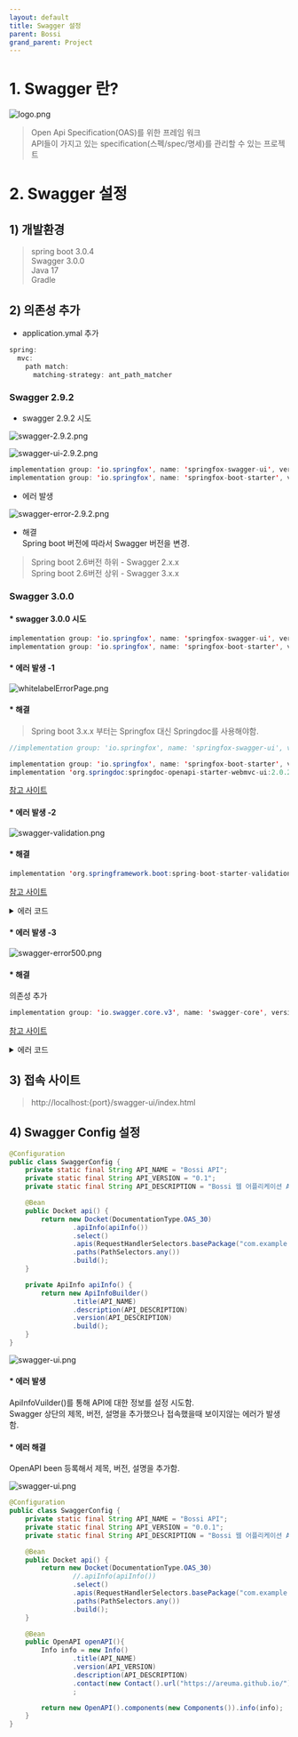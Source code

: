 ```yaml
---
layout: default
title: Swagger 설정
parent: Bossi
grand_parent: Project
---
```


# 1. Swagger 란?

 ![logo.png](/assets/images/Project/Bossi/swagger/swagger-logo.png)
 
 
> Open Api Specification(OAS)를 위한 프레임 워크  
> API들이 가지고 있는 specification(스펙/spec/명세)를 관리할 수 있는 프로젝트
  
  
# 2. Swagger 설정
    
## 1) 개발환경    
> spring boot  3.0.4  
> Swagger 3.0.0  
> Java 17  
> Gradle
  
  
## 2) 의존성 추가 
  
* application.ymal 추가 
   
```java
spring:
  mvc:
    path match:
      matching-strategy: ant_path_matcher
```    
    

### Swagger 2.9.2  

* swagger 2.9.2 시도 

![swagger-2.9.2.png](/assets/images/Project/Bossi/swagger/swagger-2.9.2.png)
     
![swagger-ui-2.9.2.png](/assets/images/Project/Bossi/swagger/swagger-ui-2.9.2.png)
      
    
    

```java
implementation group: 'io.springfox', name: 'springfox-swagger-ui', version: '2.9.4'
implementation group: 'io.springfox', name: 'springfox-boot-starter', version: '2.9.4'
```

* 에러 발생  

![swagger-error-2.9.2.png](/assets/images/Project/Bossi/swagger/swagger-error-2.9.2.png)
    
* 해결  
Spring boot 버전에 따라서 Swagger 버전을 변경. 
    

> Spring boot 2.6버전 하위 - Swagger 2.x.x  
> Spring boot 2.6버전 상위 - Swagger 3.x.x  
    

### Swagger 3.0.0

#### * swagger 3.0.0 시도  
```java
implementation group: 'io.springfox', name: 'springfox-swagger-ui', version: '3.0.0'
implementation group: 'io.springfox', name: 'springfox-boot-starter', version: '3.0.0'
```
  
  
#### * 에러 발생 -1   
![whitelabelErrorPage.png](/assets/images/Project/Bossi/swagger/whitelabelErrorPage.png)


#### * 해결 
> Spring boot 3.x.x 부터는 Springfox 대신 Springdoc를 사용해야함. 

```java
//implementation group: 'io.springfox', name: 'springfox-swagger-ui', version: '3.0.0' -> swagger 3.0 이상은 사용x

implementation group: 'io.springfox', name: 'springfox-boot-starter', version: '3.0.0'  
implementation 'org.springdoc:springdoc-openapi-starter-webmvc-ui:2.0.2'
``` 
[참고 사이트](https://velog.io/@layl__a/Spring-Boot-3.x-%EB%B2%84%EC%A0%84-%EC%9D%B4%ED%9B%84%EC%97%90%EC%84%9C-Swagger-%EC%82%AC%EC%9A%A9%ED%95%98%EB%8A%94)  


#### * 에러 발생 -2  
  
![swagger-validation.png](/assets/images/Project/Bossi/swagger/swagger-validation.png)

#### * 해결 

```java
implementation 'org.springframework.boot:spring-boot-starter-validation'
```   
[참고 사이트](https://stackoverflow.com/questions/36329001/unable-to-create-a-configuration-because-no-bean-validation-provider-could-be-f)  


<details>  

<summary>에러 코드</summary> 
  

jakarta.validation.NoProviderFoundException: Unable to create a Configuration, because no Jakarta Bean Validation provider could be found. Add a provider like Hibernate Validator (RI) to your classpath.
at jakarta.validation.Validation$GenericBootstrapImpl.configure(Validation.java:291) ~[jakarta.validation-api-3.0.2.jar:na]
at jakarta.validation.Validation.buildDefaultValidatorFactory(Validation.java:103) ~[jakarta.validation-api-3.0.2.jar:na]
at org.hibernate.cfg.beanvalidation.TypeSafeActivator.getValidatorFactory(TypeSafeActivator.java:479) ~[hibernate-core-6.1.7.Final.jar:6.1.7.Final]
at org.hibernate.cfg.beanvalidation.TypeSafeActivator.activate(TypeSafeActivator.java:82) ~[hibernate-core-6.1.7.Final.jar:6.1.7.Final]
at java.base/jdk.internal.reflect.DirectMethodHandleAccessor.invoke(DirectMethodHandleAccessor.java:104) ~[na:na]
at java.base/java.lang.reflect.Method.invoke(Method.java:577) ~[na:na]
at org.hibernate.cfg.beanvalidation.BeanValidationIntegrator.integrate(BeanValidationIntegrator.java:137) ~[hibernate-core-6.1.7.Final.jar:6.1.7.Final]
at org.hibernate.internal.SessionFactoryImpl.<init>(SessionFactoryImpl.java:287) ~[hibernate-core-6.1.7.Final.jar:6.1.7.Final]
at org.hibernate.boot.internal.SessionFactoryBuilderImpl.build(SessionFactoryBuilderImpl.java:415) ~[hibernate-core-6.1.7.Final.jar:6.1.7.Final]
at org.hibernate.jpa.boot.internal.EntityManagerFactoryBuilderImpl.build(EntityManagerFactoryBuilderImpl.java:1423) ~[hibernate-core-6.1.7.Final.jar:6.1.7.Final]
at org.springframework.orm.jpa.vendor.SpringHibernateJpaPersistenceProvider.createContainerEntityManagerFactory(SpringHibernateJpaPersistenceProvider.java:66) ~[spring-orm-6.0.6.jar:6.0.6]
at org.springframework.orm.jpa.LocalContainerEntityManagerFactoryBean.createNativeEntityManagerFactory(LocalContainerEntityManagerFactoryBean.java:376) ~[spring-orm-6.0.6.jar:6.0.6]
at org.springframework.orm.jpa.AbstractEntityManagerFactoryBean.buildNativeEntityManagerFactory(AbstractEntityManagerFactoryBean.java:409) ~[spring-orm-6.0.6.jar:6.0.6]
at org.springframework.orm.jpa.AbstractEntityManagerFactoryBean.afterPropertiesSet(AbstractEntityManagerFactoryBean.java:396) ~[spring-orm-6.0.6.jar:6.0.6]
at org.springframework.orm.jpa.LocalContainerEntityManagerFactoryBean.afterPropertiesSet(LocalContainerEntityManagerFactoryBean.java:352) ~[spring-orm-6.0.6.jar:6.0.6]
at org.springframework.beans.factory.support.AbstractAutowireCapableBeanFactory.invokeInitMethods(AbstractAutowireCapableBeanFactory.java:1808) ~[spring-beans-6.0.6.jar:6.0.6]
at org.springframework.beans.factory.support.AbstractAutowireCapableBeanFactory.initializeBean(AbstractAutowireCapableBeanFactory.java:1758) ~[spring-beans-6.0.6.jar:6.0.6]
at org.springframework.beans.factory.support.AbstractAutowireCapableBeanFactory.doCreateBean(AbstractAutowireCapableBeanFactory.java:599) ~[spring-beans-6.0.6.jar:6.0.6]
at org.springframework.beans.factory.support.AbstractAutowireCapableBeanFactory.createBean(AbstractAutowireCapableBeanFactory.java:521) ~[spring-beans-6.0.6.jar:6.0.6]
at org.springframework.beans.factory.support.AbstractBeanFactory.lambda$doGetBean$0(AbstractBeanFactory.java:326) ~[spring-beans-6.0.6.jar:6.0.6]
at org.springframework.beans.factory.support.DefaultSingletonBeanRegistry.getSingleton(DefaultSingletonBeanRegistry.java:234) ~[spring-beans-6.0.6.jar:6.0.6]
at org.springframework.beans.factory.support.AbstractBeanFactory.doGetBean(AbstractBeanFactory.java:324) ~[spring-beans-6.0.6.jar:6.0.6]
at org.springframework.beans.factory.support.AbstractBeanFactory.getBean(AbstractBeanFactory.java:200) ~[spring-beans-6.0.6.jar:6.0.6]
at org.springframework.context.support.AbstractApplicationContext.getBean(AbstractApplicationContext.java:1132) ~[spring-context-6.0.6.jar:6.0.6]
at org.springframework.context.support.AbstractApplicationContext.finishBeanFactoryInitialization(AbstractApplicationContext.java:907) ~[spring-context-6.0.6.jar:6.0.6]
at org.springframework.context.support.AbstractApplicationContext.refresh(AbstractApplicationContext.java:584) ~[spring-context-6.0.6.jar:6.0.6]
at org.springframework.boot.web.servlet.context.ServletWebServerApplicationContext.refresh(ServletWebServerApplicationContext.java:146) ~[spring-boot-3.0.4.jar:3.0.4]
at org.springframework.boot.SpringApplication.refresh(SpringApplication.java:732) ~[spring-boot-3.0.4.jar:3.0.4]
at org.springframework.boot.SpringApplication.refreshContext(SpringApplication.java:434) ~[spring-boot-3.0.4.jar:3.0.4]
at org.springframework.boot.SpringApplication.run(SpringApplication.java:310) ~[spring-boot-3.0.4.jar:3.0.4]
at org.springframework.boot.SpringApplication.run(SpringApplication.java:1304) ~[spring-boot-3.0.4.jar:3.0.4]
at org.springframework.boot.SpringApplication.run(SpringApplication.java:1293) ~[spring-boot-3.0.4.jar:3.0.4]
at com.example.bossi.BossiApplication.main(BossiApplication.java:11) ~[main/:na]
  
</details>   


#### * 에러 발생 -3  
    
![swagger-error500.png](/assets/images/Project/Bossi/swagger/swagger-error500.png)


#### * 해결
의존성 추가
```java
implementation group: 'io.swagger.core.v3', name: 'swagger-core', version: '2.2.8'
```
    
[참고 사이트](https://stackoverflow.com/questions/75732794/spring-boot-3-and-swagger-ui-java-lang-nosuchmethoderror-io-swagger-v3-oas-ann)

<details>  

<summary>에러 코드</summary>   
  

java.lang.NoSuchMethodError: 'boolean io.swagger.v3.oas.models.media.Schema.getExampleSetFlag()'
at io.swagger.v3.core.jackson.SchemaSerializer.serialize(SchemaSerializer.java:35) ~[swagger-core-jakarta-2.2.7.jar:2.2.7]
at io.swagger.v3.core.jackson.SchemaSerializer.serialize(SchemaSerializer.java:13) ~[swagger-core-jakarta-2.2.7.jar:2.2.7]
at com.fasterxml.jackson.databind.ser.DefaultSerializerProvider._serialize(DefaultSerializerProvider.java:480) ~[jackson-databind-2.14.2.jar:2.14.2]
at com.fasterxml.jackson.databind.ser.DefaultSerializerProvider.serializeValue(DefaultSerializerProvider.java:319) ~[jackson-databind-2.14.2.jar:2.14.2]
at com.fasterxml.jackson.databind.ObjectWriter$Prefetch.serialize(ObjectWriter.java:1572) ~[jackson-databind-2.14.2.jar:2.14.2]
at com.fasterxml.jackson.databind.ObjectWriter._writeValueAndClose(ObjectWriter.java:1273) ~[jackson-databind-2.14.2.jar:2.14.2]
at com.fasterxml.jackson.databind.ObjectWriter.writeValueAsString(ObjectWriter.java:1140) ~[jackson-databind-2.14.2.jar:2.14.2]
at io.swagger.v3.core.util.Json.pretty(Json.java:24) ~[swagger-core-jakarta-2.2.7.jar:2.2.7]
at io.swagger.v3.core.jackson.ModelResolver.clone(ModelResolver.java:937) ~[swagger-core-jakarta-2.2.7.jar:2.2.7]
at io.swagger.v3.core.jackson.ModelResolver.resolve(ModelResolver.java:656) ~[swagger-core-jakarta-2.2.7.jar:2.2.7]
at org.springdoc.core.converters.AdditionalModelsConverter.resolve(AdditionalModelsConverter.java:155) ~[springdoc-openapi-starter-common-2.0.2.jar:2.0.2]
at org.springdoc.core.converters.FileSupportConverter.resolve(FileSupportConverter.java:69) ~[springdoc-openapi-starter-common-2.0.2.jar:2.0.2]
at org.springdoc.core.converters.ResponseSupportConverter.resolve(ResponseSupportConverter.java:79) ~[springdoc-openapi-starter-common-2.0.2.jar:2.0.2]
at org.springdoc.core.converters.SchemaPropertyDeprecatingConverter.resolve(SchemaPropertyDeprecatingConverter.java:92) ~[springdoc-openapi-starter-common-2.0.2.jar:2.0.2]
at org.springdoc.core.converters.PolymorphicModelConverter.resolve(PolymorphicModelConverter.java:77) ~[springdoc-openapi-starter-common-2.0.2.jar:2.0.2]
at org.springdoc.core.converters.PageableOpenAPIConverter.resolve(PageableOpenAPIConverter.java:93) ~[springdoc-openapi-starter-common-2.0.2.jar:2.0.2]
at org.springdoc.core.converters.SortOpenAPIConverter.resolve(SortOpenAPIConverter.java:83) ~[springdoc-openapi-starter-common-2.0.2.jar:2.0.2]
at io.swagger.v3.core.converter.ModelConverterContextImpl.resolve(ModelConverterContextImpl.java:97) ~[swagger-core-jakarta-2.2.7.jar:2.2.7]
at io.swagger.v3.core.converter.ModelConverters.resolveAsResolvedSchema(ModelConverters.java:110) ~[swagger-core-jakarta-2.2.7.jar:2.2.7]
at org.springdoc.core.utils.SpringDocAnnotationsUtils.extractSchema(SpringDocAnnotationsUtils.java:122) ~[springdoc-openapi-starter-common-2.0.2.jar:2.0.2]
at org.springdoc.core.service.GenericParameterService.calculateSchema(GenericParameterService.java:373) ~[springdoc-openapi-starter-common-2.0.2.jar:2.0.2]
at org.springdoc.core.service.RequestBodyService.buildRequestBody(RequestBodyService.java:281) ~[springdoc-openapi-starter-common-2.0.2.jar:2.0.2]
at org.springdoc.core.service.RequestBodyService.calculateRequestBodyInfo(RequestBodyService.java:257) ~[springdoc-openapi-starter-common-2.0.2.jar:2.0.2]
at org.springdoc.core.service.AbstractRequestService.build(AbstractRequestService.java:343) ~[springdoc-openapi-starter-common-2.0.2.jar:2.0.2]
at org.springdoc.api.AbstractOpenApiResource.calculatePath(AbstractOpenApiResource.java:504) ~[springdoc-openapi-starter-common-2.0.2.jar:2.0.2]
at org.springdoc.api.AbstractOpenApiResource.calculatePath(AbstractOpenApiResource.java:664) ~[springdoc-openapi-starter-common-2.0.2.jar:2.0.2]
at org.springdoc.webmvc.api.OpenApiResource.lambda$calculatePath$11(OpenApiResource.java:235) ~[springdoc-openapi-starter-webmvc-api-2.0.2.jar:2.0.2]
at java.base/java.util.Optional.ifPresent(Optional.java:178) ~[na:na]
at org.springdoc.webmvc.api.OpenApiResource.calculatePath(OpenApiResource.java:216) ~[springdoc-openapi-starter-webmvc-api-2.0.2.jar:2.0.2]
at org.springdoc.webmvc.api.OpenApiResource.lambda$getPaths$2(OpenApiResource.java:186) ~[springdoc-openapi-starter-webmvc-api-2.0.2.jar:2.0.2]
at java.base/java.util.Optional.ifPresent(Optional.java:178) ~[na:na]
at org.springdoc.webmvc.api.OpenApiResource.getPaths(OpenApiResource.java:165) ~[springdoc-openapi-starter-webmvc-api-2.0.2.jar:2.0.2]
at org.springdoc.api.AbstractOpenApiResource.getOpenApi(AbstractOpenApiResource.java:366) ~[springdoc-openapi-starter-common-2.0.2.jar:2.0.2]
at org.springdoc.webmvc.api.OpenApiResource.openapiJson(OpenApiResource.java:140) ~[springdoc-openapi-starter-webmvc-api-2.0.2.jar:2.0.2]
at org.springdoc.webmvc.api.OpenApiWebMvcResource.openapiJson(OpenApiWebMvcResource.java:117) ~[springdoc-openapi-starter-webmvc-api-2.0.2.jar:2.0.2]
at java.base/jdk.internal.reflect.DirectMethodHandleAccessor.invoke(DirectMethodHandleAccessor.java:104) ~[na:na]
at java.base/java.lang.reflect.Method.invoke(Method.java:577) ~[na:na]
at org.springframework.web.method.support.InvocableHandlerMethod.doInvoke(InvocableHandlerMethod.java:207) ~[spring-web-6.0.6.jar:6.0.6]
at org.springframework.web.method.support.InvocableHandlerMethod.invokeForRequest(InvocableHandlerMethod.java:152) ~[spring-web-6.0.6.jar:6.0.6]
at org.springframework.web.servlet.mvc.method.annotation.ServletInvocableHandlerMethod.invokeAndHandle(ServletInvocableHandlerMethod.java:117) ~[spring-webmvc-6.0.6.jar:6.0.6]
at org.springframework.web.servlet.mvc.method.annotation.RequestMappingHandlerAdapter.invokeHandlerMethod(RequestMappingHandlerAdapter.java:884) ~[spring-webmvc-6.0.6.jar:6.0.6]
at org.springframework.web.servlet.mvc.method.annotation.RequestMappingHandlerAdapter.handleInternal(RequestMappingHandlerAdapter.java:797) ~[spring-webmvc-6.0.6.jar:6.0.6]
at org.springframework.web.servlet.mvc.method.AbstractHandlerMethodAdapter.handle(AbstractHandlerMethodAdapter.java:87) ~[spring-webmvc-6.0.6.jar:6.0.6]
at org.springframework.web.servlet.DispatcherServlet.doDispatch(DispatcherServlet.java:1081) ~[spring-webmvc-6.0.6.jar:6.0.6]
at org.springframework.web.servlet.DispatcherServlet.doService(DispatcherServlet.java:974) ~[spring-webmvc-6.0.6.jar:6.0.6]
at org.springframework.web.servlet.FrameworkServlet.processRequest(FrameworkServlet.java:1011) ~[spring-webmvc-6.0.6.jar:6.0.6]
at org.springframework.web.servlet.FrameworkServlet.doGet(FrameworkServlet.java:903) ~[spring-webmvc-6.0.6.jar:6.0.6]
at jakarta.servlet.http.HttpServlet.service(HttpServlet.java:705) ~[tomcat-embed-core-10.1.5.jar:6.0]
at org.springframework.web.servlet.FrameworkServlet.service(FrameworkServlet.java:885) ~[spring-webmvc-6.0.6.jar:6.0.6]
at jakarta.servlet.http.HttpServlet.service(HttpServlet.java:814) ~[tomcat-embed-core-10.1.5.jar:6.0]
at org.apache.catalina.core.ApplicationFilterChain.internalDoFilter(ApplicationFilterChain.java:223) ~[tomcat-embed-core-10.1.5.jar:10.1.5]
at org.apache.catalina.core.ApplicationFilterChain.doFilter(ApplicationFilterChain.java:158) ~[tomcat-embed-core-10.1.5.jar:10.1.5]
at org.apache.tomcat.websocket.server.WsFilter.doFilter(WsFilter.java:53) ~[tomcat-embed-websocket-10.1.5.jar:10.1.5]
at org.apache.catalina.core.ApplicationFilterChain.internalDoFilter(ApplicationFilterChain.java:185) ~[tomcat-embed-core-10.1.5.jar:10.1.5]
at org.apache.catalina.core.ApplicationFilterChain.doFilter(ApplicationFilterChain.java:158) ~[tomcat-embed-core-10.1.5.jar:10.1.5]
at org.springframework.web.filter.OncePerRequestFilter.doFilter(OncePerRequestFilter.java:110) ~[spring-web-6.0.6.jar:6.0.6]
at org.apache.catalina.core.ApplicationFilterChain.internalDoFilter(ApplicationFilterChain.java:185) ~[tomcat-embed-core-10.1.5.jar:10.1.5]
at org.apache.catalina.core.ApplicationFilterChain.doFilter(ApplicationFilterChain.java:158) ~[tomcat-embed-core-10.1.5.jar:10.1.5]
at org.springframework.web.servlet.resource.ResourceUrlEncodingFilter.doFilter(ResourceUrlEncodingFilter.java:66) ~[spring-webmvc-6.0.6.jar:6.0.6]
at org.apache.catalina.core.ApplicationFilterChain.internalDoFilter(ApplicationFilterChain.java:185) ~[tomcat-embed-core-10.1.5.jar:10.1.5]
at org.apache.catalina.core.ApplicationFilterChain.doFilter(ApplicationFilterChain.java:158) ~[tomcat-embed-core-10.1.5.jar:10.1.5]
at org.springframework.security.web.FilterChainProxy.lambda$doFilterInternal$3(FilterChainProxy.java:231) ~[spring-security-web-6.0.2.jar:6.0.2]
at org.springframework.security.web.FilterChainProxy$VirtualFilterChain.doFilter(FilterChainProxy.java:365) ~[spring-security-web-6.0.2.jar:6.0.2]
at org.springframework.security.web.access.intercept.AuthorizationFilter.doFilter(AuthorizationFilter.java:100) ~[spring-security-web-6.0.2.jar:6.0.2]
at org.springframework.security.web.FilterChainProxy$VirtualFilterChain.doFilter(FilterChainProxy.java:374) ~[spring-security-web-6.0.2.jar:6.0.2]
at org.springframework.security.web.access.ExceptionTranslationFilter.doFilter(ExceptionTranslationFilter.java:126) ~[spring-security-web-6.0.2.jar:6.0.2]
at org.springframework.security.web.access.ExceptionTranslationFilter.doFilter(ExceptionTranslationFilter.java:120) ~[spring-security-web-6.0.2.jar:6.0.2]
at org.springframework.security.web.FilterChainProxy$VirtualFilterChain.doFilter(FilterChainProxy.java:374) ~[spring-security-web-6.0.2.jar:6.0.2]
at org.springframework.security.web.session.SessionManagementFilter.doFilter(SessionManagementFilter.java:131) ~[spring-security-web-6.0.2.jar:6.0.2]
at org.springframework.security.web.session.SessionManagementFilter.doFilter(SessionManagementFilter.java:85) ~[spring-security-web-6.0.2.jar:6.0.2]
at org.springframework.security.web.FilterChainProxy$VirtualFilterChain.doFilter(FilterChainProxy.java:374) ~[spring-security-web-6.0.2.jar:6.0.2]
at org.springframework.security.web.authentication.AnonymousAuthenticationFilter.doFilter(AnonymousAuthenticationFilter.java:100) ~[spring-security-web-6.0.2.jar:6.0.2]
at org.springframework.security.web.FilterChainProxy$VirtualFilterChain.doFilter(FilterChainProxy.java:374) ~[spring-security-web-6.0.2.jar:6.0.2]
at org.springframework.security.web.servletapi.SecurityContextHolderAwareRequestFilter.doFilter(SecurityContextHolderAwareRequestFilter.java:179) ~[spring-security-web-6.0.2.jar:6.0.2]
at org.springframework.security.web.FilterChainProxy$VirtualFilterChain.doFilter(FilterChainProxy.java:374) ~[spring-security-web-6.0.2.jar:6.0.2]
at org.springframework.security.web.savedrequest.RequestCacheAwareFilter.doFilter(RequestCacheAwareFilter.java:63) ~[spring-security-web-6.0.2.jar:6.0.2]
at org.springframework.security.web.FilterChainProxy$VirtualFilterChain.doFilter(FilterChainProxy.java:374) ~[spring-security-web-6.0.2.jar:6.0.2]
at org.springframework.security.web.authentication.ui.DefaultLogoutPageGeneratingFilter.doFilterInternal(DefaultLogoutPageGeneratingFilter.java:58) ~[spring-security-web-6.0.2.jar:6.0.2]
at org.springframework.web.filter.OncePerRequestFilter.doFilter(OncePerRequestFilter.java:116) ~[spring-web-6.0.6.jar:6.0.6]
at org.springframework.security.web.FilterChainProxy$VirtualFilterChain.doFilter(FilterChainProxy.java:374) ~[spring-security-web-6.0.2.jar:6.0.2]
at org.springframework.security.web.authentication.ui.DefaultLoginPageGeneratingFilter.doFilter(DefaultLoginPageGeneratingFilter.java:188) ~[spring-security-web-6.0.2.jar:6.0.2]
at org.springframework.security.web.authentication.ui.DefaultLoginPageGeneratingFilter.doFilter(DefaultLoginPageGeneratingFilter.java:174) ~[spring-security-web-6.0.2.jar:6.0.2]
at org.springframework.security.web.FilterChainProxy$VirtualFilterChain.doFilter(FilterChainProxy.java:374) ~[spring-security-web-6.0.2.jar:6.0.2]
at org.springframework.security.web.authentication.AbstractAuthenticationProcessingFilter.doFilter(AbstractAuthenticationProcessingFilter.java:227) ~[spring-security-web-6.0.2.jar:6.0.2]
at org.springframework.security.web.authentication.AbstractAuthenticationProcessingFilter.doFilter(AbstractAuthenticationProcessingFilter.java:221) ~[spring-security-web-6.0.2.jar:6.0.2]
at org.springframework.security.web.FilterChainProxy$VirtualFilterChain.doFilter(FilterChainProxy.java:374) ~[spring-security-web-6.0.2.jar:6.0.2]
at com.example.bossi.filter.CustomAuthorizationFilter.checkAccessTokenAndAuthentication(CustomAuthorizationFilter.java:103) ~[main/:na]
at com.example.bossi.filter.CustomAuthorizationFilter.doFilterInternal(CustomAuthorizationFilter.java:72) ~[main/:na]
at org.springframework.web.filter.OncePerRequestFilter.doFilter(OncePerRequestFilter.java:116) ~[spring-web-6.0.6.jar:6.0.6]
at org.springframework.security.web.FilterChainProxy$VirtualFilterChain.doFilter(FilterChainProxy.java:374) ~[spring-security-web-6.0.2.jar:6.0.2]
at org.springframework.security.web.authentication.AbstractAuthenticationProcessingFilter.doFilter(AbstractAuthenticationProcessingFilter.java:227) ~[spring-security-web-6.0.2.jar:6.0.2]
at org.springframework.security.web.authentication.AbstractAuthenticationProcessingFilter.doFilter(AbstractAuthenticationProcessingFilter.java:221) ~[spring-security-web-6.0.2.jar:6.0.2]
at org.springframework.security.web.FilterChainProxy$VirtualFilterChain.doFilter(FilterChainProxy.java:374) ~[spring-security-web-6.0.2.jar:6.0.2]
at org.springframework.security.oauth2.client.web.OAuth2AuthorizationRequestRedirectFilter.doFilterInternal(OAuth2AuthorizationRequestRedirectFilter.java:181) ~[spring-security-oauth2-client-6.0.2.jar:6.0.2]
at org.springframework.web.filter.OncePerRequestFilter.doFilter(OncePerRequestFilter.java:116) ~[spring-web-6.0.6.jar:6.0.6]
at org.springframework.security.web.FilterChainProxy$VirtualFilterChain.doFilter(FilterChainProxy.java:374) ~[spring-security-web-6.0.2.jar:6.0.2]
at org.springframework.security.web.authentication.logout.LogoutFilter.doFilter(LogoutFilter.java:107) ~[spring-security-web-6.0.2.jar:6.0.2]
at org.springframework.security.web.authentication.logout.LogoutFilter.doFilter(LogoutFilter.java:93) ~[spring-security-web-6.0.2.jar:6.0.2]
at org.springframework.security.web.FilterChainProxy$VirtualFilterChain.doFilter(FilterChainProxy.java:374) ~[spring-security-web-6.0.2.jar:6.0.2]
at org.springframework.web.filter.CorsFilter.doFilterInternal(CorsFilter.java:91) ~[spring-web-6.0.6.jar:6.0.6]
at org.springframework.web.filter.OncePerRequestFilter.doFilter(OncePerRequestFilter.java:116) ~[spring-web-6.0.6.jar:6.0.6]
at org.springframework.security.web.FilterChainProxy$VirtualFilterChain.doFilter(FilterChainProxy.java:374) ~[spring-security-web-6.0.2.jar:6.0.2]
at org.springframework.security.web.header.HeaderWriterFilter.doHeadersAfter(HeaderWriterFilter.java:90) ~[spring-security-web-6.0.2.jar:6.0.2]
at org.springframework.security.web.header.HeaderWriterFilter.doFilterInternal(HeaderWriterFilter.java:75) ~[spring-security-web-6.0.2.jar:6.0.2]
at org.springframework.web.filter.OncePerRequestFilter.doFilter(OncePerRequestFilter.java:116) ~[spring-web-6.0.6.jar:6.0.6]
at org.springframework.security.web.FilterChainProxy$VirtualFilterChain.doFilter(FilterChainProxy.java:374) ~[spring-security-web-6.0.2.jar:6.0.2]
at org.springframework.security.web.context.SecurityContextHolderFilter.doFilter(SecurityContextHolderFilter.java:82) ~[spring-security-web-6.0.2.jar:6.0.2]
at org.springframework.security.web.context.SecurityContextHolderFilter.doFilter(SecurityContextHolderFilter.java:69) ~[spring-security-web-6.0.2.jar:6.0.2]
at org.springframework.security.web.FilterChainProxy$VirtualFilterChain.doFilter(FilterChainProxy.java:374) ~[spring-security-web-6.0.2.jar:6.0.2]
at org.springframework.security.web.context.request.async.WebAsyncManagerIntegrationFilter.doFilterInternal(WebAsyncManagerIntegrationFilter.java:62) ~[spring-security-web-6.0.2.jar:6.0.2]
at org.springframework.web.filter.OncePerRequestFilter.doFilter(OncePerRequestFilter.java:116) ~[spring-web-6.0.6.jar:6.0.6]
at org.springframework.security.web.FilterChainProxy$VirtualFilterChain.doFilter(FilterChainProxy.java:374) ~[spring-security-web-6.0.2.jar:6.0.2]
at org.springframework.security.web.session.DisableEncodeUrlFilter.doFilterInternal(DisableEncodeUrlFilter.java:42) ~[spring-security-web-6.0.2.jar:6.0.2]
at org.springframework.web.filter.OncePerRequestFilter.doFilter(OncePerRequestFilter.java:116) ~[spring-web-6.0.6.jar:6.0.6]
at org.springframework.security.web.FilterChainProxy$VirtualFilterChain.doFilter(FilterChainProxy.java:374) ~[spring-security-web-6.0.2.jar:6.0.2]
at org.springframework.security.web.FilterChainProxy.doFilterInternal(FilterChainProxy.java:233) ~[spring-security-web-6.0.2.jar:6.0.2]
at org.springframework.security.web.FilterChainProxy.doFilter(FilterChainProxy.java:191) ~[spring-security-web-6.0.2.jar:6.0.2]
at org.springframework.web.filter.DelegatingFilterProxy.invokeDelegate(DelegatingFilterProxy.java:352) ~[spring-web-6.0.6.jar:6.0.6]
at org.springframework.web.filter.DelegatingFilterProxy.doFilter(DelegatingFilterProxy.java:268) ~[spring-web-6.0.6.jar:6.0.6]
at org.apache.catalina.core.ApplicationFilterChain.internalDoFilter(ApplicationFilterChain.java:185) ~[tomcat-embed-core-10.1.5.jar:10.1.5]
at org.apache.catalina.core.ApplicationFilterChain.doFilter(ApplicationFilterChain.java:158) ~[tomcat-embed-core-10.1.5.jar:10.1.5]
at org.springframework.web.filter.RequestContextFilter.doFilterInternal(RequestContextFilter.java:100) ~[spring-web-6.0.6.jar:6.0.6]
at org.springframework.web.filter.OncePerRequestFilter.doFilter(OncePerRequestFilter.java:116) ~[spring-web-6.0.6.jar:6.0.6]
at org.apache.catalina.core.ApplicationFilterChain.internalDoFilter(ApplicationFilterChain.java:185) ~[tomcat-embed-core-10.1.5.jar:10.1.5]
at org.apache.catalina.core.ApplicationFilterChain.doFilter(ApplicationFilterChain.java:158) ~[tomcat-embed-core-10.1.5.jar:10.1.5]
at org.springframework.web.filter.FormContentFilter.doFilterInternal(FormContentFilter.java:93) ~[spring-web-6.0.6.jar:6.0.6]
at org.springframework.web.filter.OncePerRequestFilter.doFilter(OncePerRequestFilter.java:116) ~[spring-web-6.0.6.jar:6.0.6]
at org.apache.catalina.core.ApplicationFilterChain.internalDoFilter(ApplicationFilterChain.java:185) ~[tomcat-embed-core-10.1.5.jar:10.1.5]
at org.apache.catalina.core.ApplicationFilterChain.doFilter(ApplicationFilterChain.java:158) ~[tomcat-embed-core-10.1.5.jar:10.1.5]
at org.springframework.web.filter.CharacterEncodingFilter.doFilterInternal(CharacterEncodingFilter.java:201) ~[spring-web-6.0.6.jar:6.0.6]
at org.springframework.web.filter.OncePerRequestFilter.doFilter(OncePerRequestFilter.java:116) ~[spring-web-6.0.6.jar:6.0.6]
at org.apache.catalina.core.ApplicationFilterChain.internalDoFilter(ApplicationFilterChain.java:185) ~[tomcat-embed-core-10.1.5.jar:10.1.5]
at org.apache.catalina.core.ApplicationFilterChain.doFilter(ApplicationFilterChain.java:158) ~[tomcat-embed-core-10.1.5.jar:10.1.5]
at org.apache.catalina.core.StandardWrapperValve.invoke(StandardWrapperValve.java:177) ~[tomcat-embed-core-10.1.5.jar:10.1.5]
at org.apache.catalina.core.StandardContextValve.invoke(StandardContextValve.java:97) ~[tomcat-embed-core-10.1.5.jar:10.1.5]
at org.apache.catalina.authenticator.AuthenticatorBase.invoke(AuthenticatorBase.java:542) ~[tomcat-embed-core-10.1.5.jar:10.1.5]
at org.apache.catalina.core.StandardHostValve.invoke(StandardHostValve.java:119) ~[tomcat-embed-core-10.1.5.jar:10.1.5]
at org.apache.catalina.valves.ErrorReportValve.invoke(ErrorReportValve.java:92) ~[tomcat-embed-core-10.1.5.jar:10.1.5]
at org.apache.catalina.core.StandardEngineValve.invoke(StandardEngineValve.java:78) ~[tomcat-embed-core-10.1.5.jar:10.1.5]
at org.apache.catalina.connector.CoyoteAdapter.service(CoyoteAdapter.java:357) ~[tomcat-embed-core-10.1.5.jar:10.1.5]
at org.apache.coyote.http11.Http11Processor.service(Http11Processor.java:400) ~[tomcat-embed-core-10.1.5.jar:10.1.5]
at org.apache.coyote.AbstractProcessorLight.process(AbstractProcessorLight.java:65) ~[tomcat-embed-core-10.1.5.jar:10.1.5]
at org.apache.coyote.AbstractProtocol$ConnectionHandler.process(AbstractProtocol.java:859) ~[tomcat-embed-core-10.1.5.jar:10.1.5]
at org.apache.tomcat.util.net.NioEndpoint$SocketProcessor.doRun(NioEndpoint.java:1734) ~[tomcat-embed-core-10.1.5.jar:10.1.5]
at org.apache.tomcat.util.net.SocketProcessorBase.run(SocketProcessorBase.java:52) ~[tomcat-embed-core-10.1.5.jar:10.1.5]
at org.apache.tomcat.util.threads.ThreadPoolExecutor.runWorker(ThreadPoolExecutor.java:1191) ~[tomcat-embed-core-10.1.5.jar:10.1.5]
at org.apache.tomcat.util.threads.ThreadPoolExecutor$Worker.run(ThreadPoolExecutor.java:659) ~[tomcat-embed-core-10.1.5.jar:10.1.5]
at org.apache.tomcat.util.threads.TaskThread$WrappingRunnable.run(TaskThread.java:61) ~[tomcat-embed-core-10.1.5.jar:10.1.5]
at java.base/java.lang.Thread.run(Thread.java:833) ~[na:na]
  
</details>  
    
    

## 3) 접속 사이트 
> http://localhost:{port}/swagger-ui/index.html
    
## 4) Swagger Config 설정 
```java
@Configuration
public class SwaggerConfig {
    private static final String API_NAME = "Bossi API";
    private static final String API_VERSION = "0.1";
    private static final String API_DESCRIPTION = "Bossi 웹 어플리케이션 API입니다.";

    @Bean
    public Docket api() {
        return new Docket(DocumentationType.OAS_30)
                .apiInfo(apiInfo())
                .select()
                .apis(RequestHandlerSelectors.basePackage("com.example.bossi"))
                .paths(PathSelectors.any())
                .build();
    }

    private ApiInfo apiInfo() {
        return new ApiInfoBuilder()
                .title(API_NAME)
                .description(API_DESCRIPTION)
                .version(API_DESCRIPTION)
                .build();
    }
}
```

![swagger-ui.png](/assets/images/Project/Bossi/swagger/swagger-ui-error.png)

#### * 에러 발생 
ApiInfoVuilder()를 통해 API에 대한 정보를 설정 시도함.  
Swagger 상단의 제목, 버전, 설명을 추가했으나 접속했을때 보이지않는 에러가 발생함. 

#### * 에러 해결 
OpenAPI been 등록해서 제목, 버전, 설명을 추가함. 
    
![swagger-ui.png](/assets/images/Project/Bossi/swagger/swagger-ui.png)    
    

```java
@Configuration
public class SwaggerConfig {
    private static final String API_NAME = "Bossi API";
    private static final String API_VERSION = "0.0.1";
    private static final String API_DESCRIPTION = "Bossi 웹 어플리케이션 API입니다.";

    @Bean
    public Docket api() {
        return new Docket(DocumentationType.OAS_30)
                //.apiInfo(apiInfo())
                .select()
                .apis(RequestHandlerSelectors.basePackage("com.example.bossi"))
                .paths(PathSelectors.any())
                .build();
    }

    @Bean
    public OpenAPI openAPI(){
        Info info = new Info()
                .title(API_NAME)
                .version(API_VERSION)
                .description(API_DESCRIPTION)
                .contact(new Contact().url("https://areuma.github.io/").email("kuuniin@gmail.com"))
                ;

        return new OpenAPI().components(new Components()).info(info);
    }
}
```